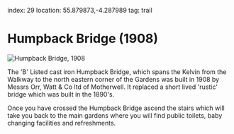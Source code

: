index: 29
location: 55.879873,-4.287989
tag: trail

# Humpback Bridge (1908)

![Humpback Bridge, 1908](image:humpback-bridge.jpg)

The 'B' Listed cast iron Humpback Bridge, which spans
the Kelvin from the Walkway to the north eastern corner
of the Gardens was built in 1908 by Messrs Orr, Watt &
Co ltd of Motherwell. It replaced a short lived 'rustic'
bridge which was built in the 1890's.

Once you have crossed the Humpback Bridge ascend
the stairs which will take you back to the main gardens
where you will find public toilets, baby changing
facilities and refreshments.

